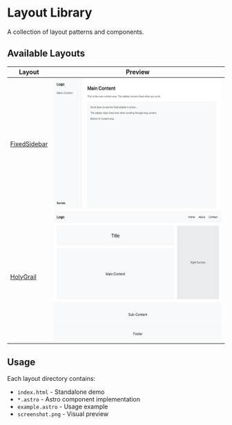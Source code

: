 # Layout Library

A collection of layout patterns and components.

## Available Layouts

| Layout | Preview |
|--------|---------|
| [FixedSidebar](FixedSidebar/) | <img src="FixedSidebar/screenshot.png" alt="FixedSidebar" height="300"> |
| [HolyGrail](HolyGrail/) | <img src="HolyGrail/screenshot.png" alt="HolyGrail" height="300"> |

## Usage

Each layout directory contains:
- `index.html` - Standalone demo
- `*.astro` - Astro component implementation
- `example.astro` - Usage example
- `screenshot.png` - Visual preview
